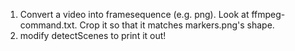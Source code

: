 1) Convert a video into framesequence (e.g. png). Look at ffmpeg-command.txt. Crop it so that it matches markers.png's shape.
2) modify detectScenes to print it out!